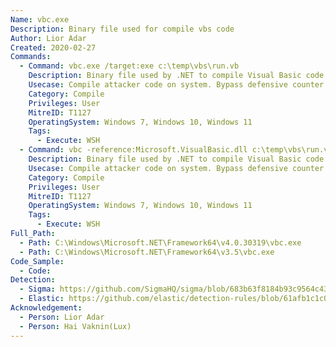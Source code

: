 ```yaml
---
Name: vbc.exe
Description: Binary file used for compile vbs code
Author: Lior Adar
Created: 2020-02-27
Commands:
  - Command: vbc.exe /target:exe c:\temp\vbs\run.vb
    Description: Binary file used by .NET to compile Visual Basic code to an executable.
    Usecase: Compile attacker code on system. Bypass defensive counter measures.
    Category: Compile
    Privileges: User
    MitreID: T1127
    OperatingSystem: Windows 7, Windows 10, Windows 11
    Tags:
      - Execute: WSH
  - Command: vbc -reference:Microsoft.VisualBasic.dll c:\temp\vbs\run.vb
    Description: Binary file used by .NET to compile Visual Basic code to an executable.
    Usecase: Compile attacker code on system. Bypass defensive counter measures.
    Category: Compile
    Privileges: User
    MitreID: T1127
    OperatingSystem: Windows 7, Windows 10, Windows 11
    Tags:
      - Execute: WSH
Full_Path:
  - Path: C:\Windows\Microsoft.NET\Framework64\v4.0.30319\vbc.exe
  - Path: C:\Windows\Microsoft.NET\Framework64\v3.5\vbc.exe
Code_Sample:
  - Code:
Detection:
  - Sigma: https://github.com/SigmaHQ/sigma/blob/683b63f8184b93c9564c4310d10c571cbe367e1e/rules/windows/process_creation/proc_creation_win_lolbin_visual_basic_compiler.yml
  - Elastic: https://github.com/elastic/detection-rules/blob/61afb1c1c0c3f50637b1bb194f3e6fb09f476e50/rules/windows/defense_evasion_dotnet_compiler_parent_process.toml
Acknowledgement:
  - Person: Lior Adar
  - Person: Hai Vaknin(Lux)
---
```

